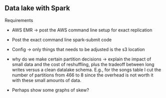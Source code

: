 ## Data lake with Spark

Requirements
- AWS EMR -> post the AWS command line setup for exact replication
- Post the exact command line spark-submit code
- Config -> only things that needs to be adjusted is the s3 location

- why do we make certain partition decisions -> explain the impact of small data and the cost of reshuffling,
plus the tradeoff between long writes versus a clean datalake schema.
E.g., for the songs table I cut the number of partitions from 466 to 8 since the overhead is not worth it with
these small amounts of data.
- Perhaps show some graphs of skew? 
